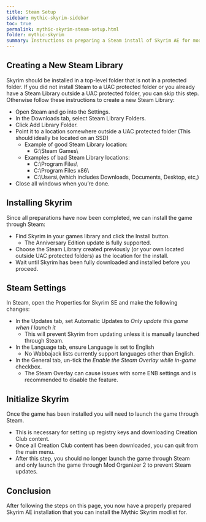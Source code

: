 ```yaml
---
title: Steam Setup
sidebar: mythic-skyrim-sidebar
toc: true
permalink: mythic-skyrim-steam-setup.html
folder: mythic-skyrim
summary: Instructions on preparing a Steam install of Skyrim AE for modlist installation.
---
```

## Creating a New Steam Library
Skyrim should be installed in a top-level folder that is not in a protected folder.
If you did not install Steam to a UAC protected folder or you already have a Steam Library outside a UAC protected folder, you can skip this step.
Otherwise follow these instructions to create a new Steam Library:
* Open Steam and go into the Settings.
* In the Downloads tab, select Steam Library Folders.
* Click Add Library Folder.
* Point it to a location somewhere outside a UAC protected folder (This should ideally be located on an SSD)
  * Example of good Steam Library location:
    * G:\Steam Games\
  * Examples of bad Steam Library locations:
    * C:\Program Files\
    * C:\Program Files x86\
    * C:\Users\ (which includes Downloads, Documents, Desktop, etc,)
* Close all windows when you’re done.

## Installing Skyrim
Since all preparations have now been completed, we can install the game through Steam:
* Find Skyrim in your games library and click the Install button.
  * The Anniversary Edition update is fully supported.
* Choose the Steam Library created previously (or your own located outside UAC protected folders) as the location for the install.
* Wait until Skyrim has been fully downloaded and installed before you proceed.

## Steam Settings
In Steam, open the Properties for Skyrim SE and make the following changes:
* In the Updates tab, set Automatic Updates to _Only update this game when I launch it_
  * This will prevent Skyrim from updating unless it is manually launched through Steam.
* In the Language tab, ensure Language is set to English
  * No Wabbajack lists currently support languages other than English.
* In the General tab, un-tick the _Enable the Steam Overlay while in-game_ checkbox.
  * The Steam Overlay can cause issues with some ENB settings and is recommended to disable the feature.

## Initialize Skyrim
Once the game has been installed you will need to launch the game through Steam.
* This is necessary for setting up registry keys and downloading Creation Club content.
* Once all Creation Club content has been downloaded, you can quit from the main menu.
* After this step, you should no longer launch the game through Steam and only launch the game through Mod Organizer 2 to prevent Steam updates.

## Conclusion
After following the steps on this page, you now have a properly prepared Skyrim AE installation that you can install the Mythic Skyrim modlist for.
